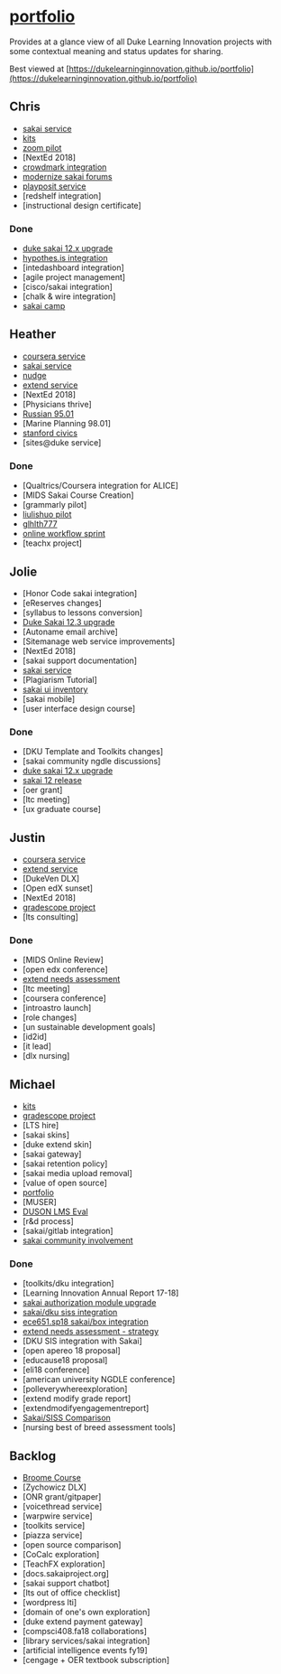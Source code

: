 # [portfolio](https://github.com/dukelearninginnovation/portfolio)

Provides at a glance view of all Duke Learning Innovation projects with some contextual meaning and status updates for sharing.

Best viewed at [https://dukelearninginnovation.github.io/portfolio](https://dukelearninginnovation.github.io/portfolio)

## Chris

* [sakai service](sakai.service)
* [kits](learn.duke.project)
* [zoom pilot](zoom.integration)
* [NextEd 2018]
* [crowdmark integration](crowdmark.integration)
* [modernize sakai forums](sakai.community)
* [playposit service](playposit.service)
* [redshelf integration]
* [instructional design certificate]

### Done

* [duke sakai 12.x upgrade](sakai.12.upgrade.project)
* [hypothes.is integration](hypothesis.integration)
* [intedashboard integration]
* [agile project management]
* [cisco/sakai integration]
* [chalk & wire integration]
* [sakai camp](sakai.community)

## Heather

* [coursera service](coursera.support.service)
* [sakai service](sakai.service)
* [nudge](nudge.project)
* [extend service](extend.service)
* [NextEd 2018]
* [Physicians thrive]
* [Russian 95.01](russian.course)
* [Marine Planning 98.01]
* [stanford civics](stanford.civics.course)
* [sites@duke service]

### Done

* [Qualtrics/Coursera integration for ALICE]
* [MIDS Sakai Course Creation]
* [grammarly pilot]
* [liulishuo pilot](liulishou.project)
* [glhlth777](glhlth.777.course)
* [online workflow sprint](online.workflow.sprint.project)
* [teachx project]

## Jolie

* [Honor Code sakai integration]
* [eReserves changes]
* [syllabus to lessons conversion]
* [Duke Sakai 12.3 upgrade](sakai.service)
* [Autoname email archive]
* [Sitemanage web service improvements]
* [NextEd 2018]
* [sakai support documentation]
* [sakai service](sakai.service)
* [Plagiarism Tutorial]
* [sakai ui inventory](sakai.ui.inventory.project)
* [sakai mobile]
* [user interface design course]

### Done

* [DKU Template and Toolkits changes]
* [sakai community ngdle discussions]
* [duke sakai 12.x upgrade](sakai.12.upgrade.project)
* [sakai 12 release](sakai.community)
* [oer grant]
* [ltc meeting]
* [ux graduate course]

## Justin

* [coursera service](coursera.support.service)
* [extend service](extend.service)
* [DukeVen DLX]
* [Open edX sunset]
* [NextEd 2018]
* [gradescope project](gradescope.project)
* [lts consulting]


### Done

* [MIDS Online Review]
* [open edx conference]
* [extend needs assessment](extend.needs.assessment.project)
* [ltc meeting]
* [coursera conference]
* [introastro launch]
* [role changes]
* [un sustainable development goals]
* [id2id]
* [it lead]
* [dlx nursing]

## Michael

* [kits](learn.duke.project)
* [gradescope project](gradescope.project)
* [LTS hire]
* [sakai skins]
* [duke extend skin]
* [sakai gateway]
* [sakai retention policy]
* [sakai media upload removal]
* [value of open source]
* [portfolio](/)
* [MUSER]
* [DUSON LMS Eval](duson.lms.eval.project)
* [r&d process]
* [sakai/gitlab integration]
* [sakai community involvement](sakai.community)


### Done

* [toolkits/dku integration]
* [Learning Innovation Annual Report 17-18]
* [sakai authorization module upgrade](sakai.service)
* [sakai/dku siss integration](sakai.service)
* [ece651.sp18 sakai/box integration](ece651.sp18.project)
* [extend needs assessment - strategy](extend.needs.assessment.project)
* [DKU SIS integration with Sakai]
* [open apereo 18 proposal]
* [educause18 proposal]
* [eli18 conference]
* [american university NGDLE conference]
* [polleverywhereexploration]
* [extend modify grade report]
* [extendmodifyengagementreport]
* [Sakai/SISS Comparison](sakai.siss.comparison.project)
* [nursing best of breed assessment tools]

## Backlog

* [Broome Course](broome.course)
* [Zychowicz DLX]
* [ONR grant/gitpaper]
* [voicethread service]
* [warpwire service]
* [toolkits service]
* [piazza service]
* [open source comparison]
* [CoCalc exploration]
* [TeachFX exploration]
* [docs.sakaiproject.org]
* [sakai support chatbot]
* [lts out of office checklist]
* [wordpress lti]
* [domain of one's own exploration]
* [duke extend payment gateway]
* [compsci408.fa18 collaborations]
* [library services/sakai integration]
* [artificial intelligence events fy19]
* [cengage + OER textbook subscription]

